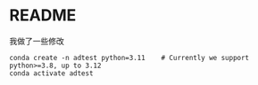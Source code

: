 

# README 


我做了一些修改


```
conda create -n adtest python=3.11    # Currently we support python>=3.8, up to 3.12
conda activate adtest
```